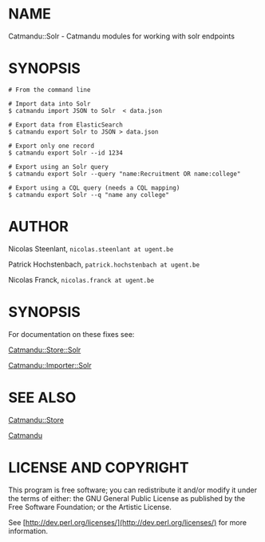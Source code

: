 # NAME

Catmandu::Solr - Catmandu modules for working with solr endpoints

# SYNOPSIS

    # From the command line

    # Import data into Solr
    $ catmandu import JSON to Solr  < data.json

    # Export data from ElasticSearch
    $ catmandu export Solr to JSON > data.json

    # Export only one record
    $ catmandu export Solr --id 1234

    # Export using an Solr query
    $ catmandu export Solr --query "name:Recruitment OR name:college"

    # Export using a CQL query (needs a CQL mapping)
    $ catmandu export Solr --q "name any college"

# AUTHOR

Nicolas Steenlant, `nicolas.steenlant at ugent.be`

Patrick Hochstenbach, `patrick.hochstenbach at ugent.be`

Nicolas Franck, `nicolas.franck at ugent.be`

# SYNOPSIS

For documentation on these fixes see:

[Catmandu::Store::Solr](https://metacpan.org/pod/Catmandu::Store::Solr)

[Catmandu::Importer::Solr](https://metacpan.org/pod/Catmandu::Importer::Solr)

# SEE ALSO

[Catmandu::Store](https://metacpan.org/pod/Catmandu::Store)

[Catmandu](https://metacpan.org/pod/Catmandu)

# LICENSE AND COPYRIGHT

This program is free software; you can redistribute it and/or modify it
under the terms of either: the GNU General Public License as published
by the Free Software Foundation; or the Artistic License.

See [http://dev.perl.org/licenses/](http://dev.perl.org/licenses/) for more information.

